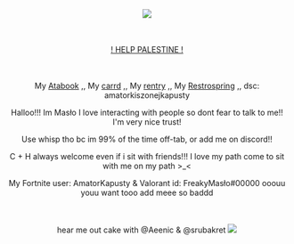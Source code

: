 <div align="center">

ㅤㅤㅤㅤ<p>  ![](https://komarev.com/ghpvc/?username=RudySzczur&label=views&color=cc8706) <p/>
</div>

<div align="center">

ㅤㅤㅤㅤ<p>  [! HELP PALESTINE !](https://arab.org/click-to-help/palestine/) <p/>
</div>


<div align="center">

ㅤㅤㅤㅤ<p> My [Atabook](https://maslo.atabook.org) ,, My [ carrd](https://masllo.carrd.co) ,, My [rentry](https://rentry.co/maslo) ,, My [Restrospring](https://retrospring.net/@Maslo) ,, dsc: amatorkiszonejkapusty <p/>
  <p> Halloo!!! Im Masło I love interacting with people so dont fear to talk to me!! I'm very nice trust!</p>
  <p>Use whisp tho bc im 99% of the time off-tab, or add me on discord!!</p>
  <p>C + H always welcome even if i sit with friends!!! I love my path come to sit with me on my path >_<</p>
  <p>My Fortnite user: AmatorKapusty & Valorant id: FreakyMasło#00000 ooouu youu want tooo add meee so baddd</p>
<div align="center">

ㅤㅤ
</div>
</div>

<div align="center">
hear me out cake with @Aeenic & @srubakret
<img src="https://media.discordapp.net/attachments/1205977674015580180/1297309542513643590/Untitled_drawing.png?ex=67157529&is=671423a9&hm=28475091de4b18040d07907473b6d5493d5f8abb8070ef700f176d0d34f02770&=&format=webp&quality=lossless&width=687&height=386">

</div>
